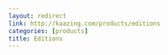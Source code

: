 ```yaml
---
layout: redirect
link: http://kaazing.com/products/editions
categories: [products]
title: Editions
---
```

